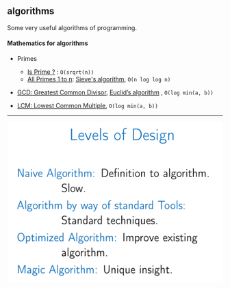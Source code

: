 ## algorithms
Some very useful algorithms of programming.


#### Mathematics for algorithms

* Primes
    - [Is Prime ?](handy/src/IsPrime.java) : `O(srqrt(n))`
    - [All Primes 1 to n](handy/src/AllPrime.java): [Sieve's algorithm](https://en.wikipedia.org/wiki/Sieve_of_Eratosthenes), `O(n log log n)`

* [GCD: Greatest Common Divisor](handy/src/GCD.java), [Euclid’s algorithm](https://en.wikipedia.org/wiki/Euclidean_algorithm#Algorithmic_efficiency) , `O(log min(a, b))`
* [LCM: Lowest Common Multiple](handy/src/LCM.java),  `O(log min(a, b))`


---
![pic1](LevelsOfDesign.png)
